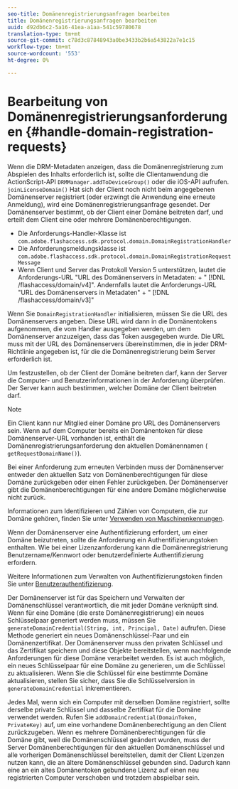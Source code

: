 ```yaml
---
seo-title: Domänenregistrierungsanfragen bearbeiten
title: Domänenregistrierungsanfragen bearbeiten
uuid: d92db6c2-5a16-41ea-a1aa-541c59780678
translation-type: tm+mt
source-git-commit: c78d3c87848943a0be3433b2b6a543822a7e1c15
workflow-type: tm+mt
source-wordcount: '553'
ht-degree: 0%

---
```



# Bearbeitung von Domänenregistrierungsanforderungen {#handle-domain-registration-requests}

Wenn die DRM-Metadaten anzeigen, dass die Domänenregistrierung zum Abspielen des Inhalts erforderlich ist, sollte die Clientanwendung die ActionScript-API `DRMManager.addToDeviceGroup()` oder die iOS-API aufrufen. `joinLicenseDomain()` Hat sich der Client noch nicht beim angegebenen Domänenserver registriert (oder erzwingt die Anwendung eine erneute Anmeldung), wird eine Domänenregistrierungsanfrage gesendet. Der Domänenserver bestimmt, ob der Client einer Domäne beitreten darf, und erteilt dem Client eine oder mehrere Domänenberechtigungen.

* Die Anforderungs-Handler-Klasse ist `com.adobe.flashaccess.sdk.protocol.domain.DomainRegistrationHandler`
* Die Anforderungsmeldungsklasse ist `com.adobe.flashaccess.sdk.protocol.domain.DomainRegistrationRequestMessage`
* Wenn Client und Server das Protokoll Version 5 unterstützen, lautet die Anforderungs-URL &quot;URL des Domänenservers in Metadaten: + &quot; [!DNL /flashaccess/domain/v4]&quot;. Andernfalls lautet die Anforderungs-URL &quot;URL des Domänenservers in Metadaten&quot; + &quot; [!DNL /flashaccess/domain/v3]&quot;

Wenn Sie `DomainRegistrationHandler` initialisieren, müssen Sie die URL des Domänenservers angeben. Diese URL wird dann in die Domänentokens aufgenommen, die vom Handler ausgegeben werden, um dem Domänenserver anzuzeigen, dass das Token ausgegeben wurde. Die URL muss mit der URL des Domänenservers übereinstimmen, die in jeder DRM-Richtlinie angegeben ist, für die die Domänenregistrierung beim Server erforderlich ist.

Um festzustellen, ob der Client der Domäne beitreten darf, kann der Server die Computer- und Benutzerinformationen in der Anforderung überprüfen. Der Server kann auch bestimmen, welcher Domäne der Client beitreten darf.

>[!NOTE]
>
>Ein Client kann nur Mitglied einer Domäne pro URL des Domänenservers sein. Wenn auf dem Computer bereits ein Domänentoken für diese Domänenserver-URL vorhanden ist, enthält die Domänenregistrierungsanforderung den aktuellen Domänennamen ( `getRequestDomainName()`).

Bei einer Anforderung zum erneuten Verbinden muss der Domänenserver entweder den aktuellen Satz von Domänenberechtigungen für diese Domäne zurückgeben oder einen Fehler zurückgeben. Der Domänenserver gibt die Domänenberechtigungen für eine andere Domäne möglicherweise nicht zurück.

Informationen zum Identifizieren und Zählen von Computern, die zur Domäne gehören, finden Sie unter [Verwenden von Maschinenkennungen](../../protecting-content/implementing-the-license-server/processing-drm-requests.md#use-machine-identifiers).

Wenn der Domänenserver eine Authentifizierung erfordert, um einer Domäne beizutreten, sollte die Anforderung ein Authentifizierungstoken enthalten. Wie bei einer Lizenzanforderung kann die Domänenregistrierung Benutzername/Kennwort oder benutzerdefinierte Authentifizierung erfordern.

Weitere Informationen zum Verwalten von Authentifizierungstoken finden Sie unter [Benutzerauthentifizierung](../../protecting-content/implementing-the-license-server/processing-drm-requests.md#user-authentication).

Der Domänenserver ist für das Speichern und Verwalten der Domänenschlüssel verantwortlich, die mit jeder Domäne verknüpft sind. Wenn für eine Domäne (die erste Domänenregistrierung) ein neues Schlüsselpaar generiert werden muss, müssen Sie `generateDomainCredential(String, int, Principal, Date)` aufrufen. Diese Methode generiert ein neues Domänenschlüssel-Paar und ein Domänenzertifikat. Der Domänenserver muss den privaten Schlüssel und das Zertifikat speichern und diese Objekte bereitstellen, wenn nachfolgende Anforderungen für diese Domäne verarbeitet werden. Es ist auch möglich, ein neues Schlüsselpaar für eine Domäne zu generieren, um die Schlüssel zu aktualisieren. Wenn Sie die Schlüssel für eine bestimmte Domäne aktualisieren, stellen Sie sicher, dass Sie die Schlüsselversion in `generateDomainCredential` inkrementieren.

Jedes Mal, wenn sich ein Computer mit derselben Domäne registriert, sollte derselbe private Schlüssel und dasselbe Zertifikat für die Domäne verwendet werden. Rufen Sie `addDomainCredential(DomainToken, PrivateKey)` auf, um eine vorhandene Domänenberechtigung an den Client zurückzugeben. Wenn es mehrere Domänenberechtigungen für die Domäne gibt, weil die Domänenschlüssel geändert wurden, muss der Server Domänenberechtigungen für den aktuellen Domänenschlüssel und alle vorherigen Domänenschlüssel bereitstellen, damit der Client Lizenzen nutzen kann, die an ältere Domänenschlüssel gebunden sind. Dadurch kann eine an ein altes Domänentoken gebundene Lizenz auf einen neu registrierten Computer verschoben und trotzdem abspielbar sein.
